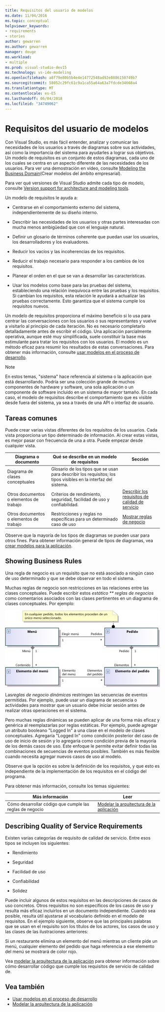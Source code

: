 ```yaml
---
title: Requisitos del usuario de modelos
ms.date: 11/04/2016
ms.topic: conceptual
helpviewer_keywords:
- requirements
- stories
author: gewarren
ms.author: gewarren
manager: douge
ms.workload:
- multiple
ms.prod: visual-studio-dev15
ms.technology: vs-ide-modeling
ms.openlocfilehash: a8f79e80b5b4e4e14772548ad92e8886150749b7
ms.sourcegitcommit: 58052c29fc61c9a1ca55a64a63a7fdcde34668a4
ms.translationtype: MT
ms.contentlocale: es-ES
ms.lasthandoff: 06/04/2018
ms.locfileid: "34749062"
---
```

# <a name="model-user-requirements"></a>Requisitos del usuario de modelos

Con Visual Studio, es más fácil entender, analizar y comunicar las necesidades de los usuarios a través de diagramas sobre sus actividades, así como la importancia del sistema para ayudarles a lograr sus objetivos. Un modelo de requisitos es un conjunto de estos diagramas, cada uno de los cuales se centra en un aspecto diferente de las necesidades de los usuarios. Para ver una demostración en vídeo, consulte [Modeling the Business Domain](http://channel9.msdn.com/posts/clinted/UML-with-VS-2010-Part-3-Modeling-the-Business-Domain/)(Crear modelos del ámbito empresarial).

 Para ver qué versiones de Visual Studio admite cada tipo de modelo, consulte [Version support for architecture and modeling tools](../modeling/what-s-new-for-design-in-visual-studio.md#VersionSupport).

 Un modelo de requisitos le ayuda a:

-   Centrarse en el comportamiento externo del sistema, independientemente de su diseño interno.

-   Describir las necesidades de los usuarios y otras partes interesadas con mucha menos ambigüedad que con el lenguaje natural.

-   Definir un glosario de términos coherente que puedan usar los usuarios, los desarrolladores y los evaluadores.

-   Reducir los vacíos y las incoherencias de los requisitos.

-   Reducir el trabajo necesario para responder a los cambios de los requisitos.

-   Planear el orden en el que se van a desarrollar las características.

-   Usar los modelos como base para las pruebas del sistema, estableciendo una relación inequívoca entre las pruebas y los requisitos. Si cambian los requisitos, esta relación le ayudará a actualizar las pruebas correctamente. Esto garantiza que el sistema cumple los requisitos nuevos.

 Un modelo de requisitos proporciona el máximo beneficio si lo usa para centrar las conversaciones con los usuarios o sus representantes y vuelve a visitarlo al principio de cada iteración. No es necesario completarlo detalladamente antes de escribir el código. Una aplicación parcialmente operativa, aunque esté muy simplificada, suele constituir la base más estimulante para tratar los requisitos con los usuarios. El modelo es un método eficaz para resumir los resultados de estas conversaciones. Para obtener más información, consulte [usar modelos en el proceso de desarrollo](../modeling/use-models-in-your-development-process.md).

> [!NOTE]
> En estos temas, "sistema" hace referencia al sistema o la aplicación que está desarrollando. Podría ser una colección grande de muchos componentes de hardware y software, una sola aplicación o un componente de software incluido en un sistema de mayor tamaño. En cada caso, el modelo de requisitos describe el comportamiento que es visible desde fuera del sistema, ya sea a través de una API o interfaz de usuario.

## <a name="common-tasks"></a>Tareas comunes

Puede crear varias vistas diferentes de los requisitos de los usuarios.  Cada vista proporciona un tipo determinado de información.  Al crear estas vistas, es mejor pasar con frecuencia de una a otra. Puede empezar desde cualquier vista.

|Diagrama o documento|Qué se describe en un modelo de requisitos|Sección|
|-------------------------|-----------------------------------------------|-------------|
|Diagrama de clases conceptuales|Glosario de los tipos que se usan para describir los requisitos; los tipos visibles en la interfaz del sistema.||
|Otros documentos o elementos de trabajo|Criterios de rendimiento, seguridad, facilidad de uso y confiabilidad.|[Describir los requisitos de calidad de servicio](#QoSRequirements)|
|Otros documentos o elementos de trabajo|Restricciones y reglas no específicas para un determinado caso de uso|[Mostrar reglas de negocio](#BusinessRules)|

 Observe que la mayoría de los tipos de diagramas se pueden usar para otros fines. Para obtener información general de tipos de diagramas, vea [crear modelos para la aplicación](../modeling/create-models-for-your-app.md).

##  <a name="BusinessRules"></a> Showing Business Rules

Una regla de negocio es un requisito que no está asociado a ningún caso de uso determinado y que se debe observar en todo el sistema.

 Muchas reglas de negocio son restricciones en las relaciones entre las clases conceptuales. Puede escribir estos *estático ** reglas de negocios* como comentarios asociados con las clases pertinentes en un diagrama de clases conceptuales. Por ejemplo:

 ![Regla en comentario adjunto a una clase de pedido.](../modeling/media/uml_reqmcd2.png)

 Las*reglas de negocio dinámicas* restringen las secuencias de eventos permitidas. Por ejemplo, puede usar un diagrama de secuencia o actividades para mostrar que un usuario debe iniciar sesión antes de realizar otras operaciones en el sistema.

 Pero muchas reglas dinámicas se pueden aplicar de una forma más eficaz y genérica al reemplazarlas por reglas estáticas. Por ejemplo, puede agregar un atributo booleano "Logged In" a una clase en el modelo de clases conceptuales. Agregaría "Logged In" como condición posterior del caso de uso de inicio de sesión y lo agregaría como condición previa de la mayoría de los demás casos de uso. Este enfoque le permite evitar definir todas las combinaciones de secuencias de eventos posibles. También es más flexible cuando necesita agregar nuevos casos de uso al modelo.

 Observe que la opción es sobre la definición de los requisitos, y que esto es independiente de la implementación de los requisitos en el código del programa.

 Para obtener más información, consulte los temas siguientes:

|Más información|Leer|
|--------------------|----------|
|Cómo desarrollar código que cumple las reglas de negocio|[Modelar la arquitectura de la aplicación](../modeling/model-your-app-s-architecture.md)|

##  <a name="QoSRequirements"></a> Describing Quality of Service Requirements

Existen varias categorías de requisito de calidad de servicio. Entre esos tipos se incluyen los siguientes:

-   Rendimiento

-   Seguridad

-   Facilidad de uso

-   Confiabilidad

-   Solidez

Puede incluir algunos de estos requisitos en las descripciones de casos de uso concretos. Otros requisitos no son específicos de los casos de uso y resulta más eficaz incluirlos en un documento independiente. Cuando sea posible, resulta útil ajustarse al vocabulario definido en el modelo de requisitos. En el ejemplo siguiente, observe que las principales palabras que se usan en el requisito son los títulos de los actores, los casos de uso y las clases de las ilustraciones anteriores:

Si un restaurante elimina un elemento del menú mientras un cliente pide un menú, cualquier elemento del pedido que haga referencia a ese elemento del menú se mostrará de color rojo.

Vea [modelar la arquitectura de la aplicación](../modeling/model-your-app-s-architecture.md) para obtener información sobre cómo desarrollar código que cumple los requisitos de servicio de calidad de.

## <a name="see-also"></a>Vea también

- [Usar modelos en el proceso de desarrollo](../modeling/use-models-in-your-development-process.md)
- [Modelar la arquitectura de la aplicación](../modeling/model-your-app-s-architecture.md)
